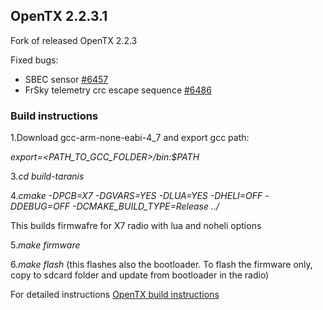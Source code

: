 ## OpenTX 2.2.3.1

Fork of released OpenTX 2.2.3

Fixed bugs:

- SBEC sensor [#6457](https://github.com/opentx/opentx/issues/6457)
- FrSky telemetry crc escape sequence [#6486](https://github.com/opentx/opentx/issues/6486)

### Build instructions

1.Download gcc-arm-none-eabi-4_7 and export gcc path:

*export=<PATH_TO_GCC_FOLDER>/bin:$PATH*

3.*cd build-taranis*

4.*cmake -DPCB=X7 -DGVARS=YES -DLUA=YES -DHELI=OFF -DDEBUG=OFF -DCMAKE_BUILD_TYPE=Release ../*

This builds firmwafre for X7 radio with lua and noheli options

5.*make firmware*

6.*make flash* (this flashes also the bootloader. To flash the firmware only, copy to sdcard folder and update from bootloader in the radio)

For detailed instructions [OpenTX build instructions](https://github.com/opentx/opentx/wiki/OpenTX-2.2-Linux-Build-Instructions)
